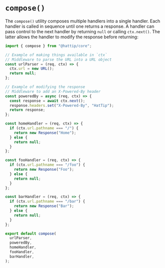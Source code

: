 # `compose()`

The `compose()` utility composes multiple handlers into a single handler. Each handler is called in sequence until one returns a response. A handler can pass control to the next handler by returning `null` or calling `ctx.next()`. The latter allows the handler to modify the response before returning:

```js
import { compose } from "@hattip/core";

// Example of making things available in `ctx`
// Middleware to parse the URL into a URL object
const urlParser = (req, ctx) => {
  ctx.url = new URL();
  return null;
};

// Example of modifying the response
// Middleware to add an X-Powered-By header
const poweredBy = async (req, ctx) => {
  const response = await ctx.next();
  response.headers.set("X-Powered-By", "HatTip");
  return response;
};

const homeHandler = (req, ctx) => {
  if (ctx.url.pathname === "/") {
    return new Response("Home");
  } else {
    return null;
  }
};

const fooHandler = (req, ctx) => {
  if (ctx.url.pathname === "/foo") {
    return new Response("Foo");
  } else {
    return null;
  }
};

const barHandler = (req, ctx) => {
  if (ctx.url.pathname === "/bar") {
    return new Response("Bar");
  } else {
    return null;
  }
};

export default compose(
  urlParser,
  poweredBy,
  homeHandler,
  fooHandler,
  barHandler,
);
```
